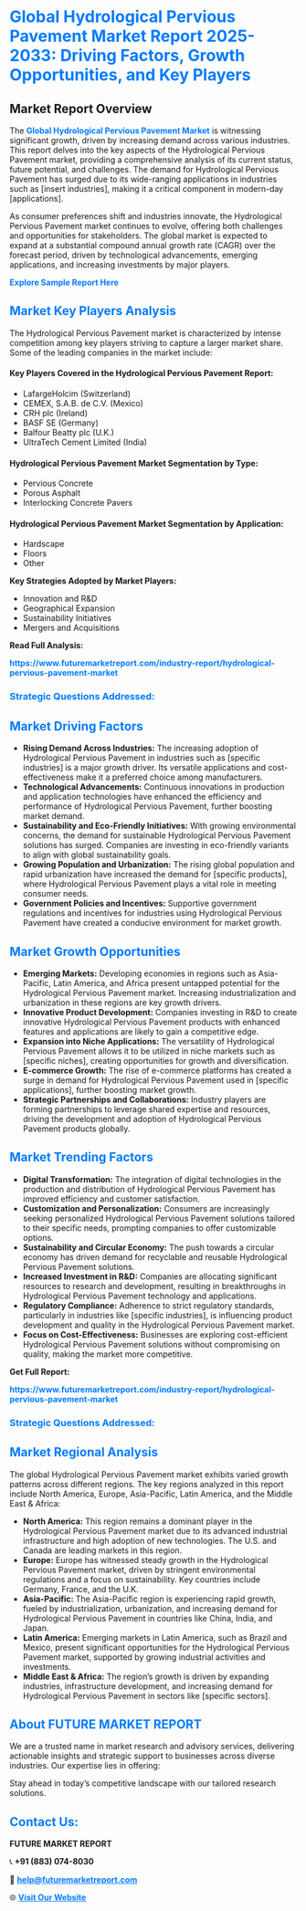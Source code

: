 <h1 style="color: #007BFF;">Global Hydrological Pervious Pavement Market Report 2025-2033: Driving Factors, Growth Opportunities, and Key Players</h1>

<section id="overview">
<h2>Market Report Overview</h2>
<p>The <a href="https://www.futuremarketreport.com/industry-report/hydrological-pervious-pavement-market" style="color: #007BFF; text-decoration: none;"><strong>Global Hydrological Pervious Pavement Market</strong></a> is witnessing significant growth, driven by increasing demand across various industries. This report delves into the key aspects of the Hydrological Pervious Pavement market, providing a comprehensive analysis of its current status, future potential, and challenges. The demand for Hydrological Pervious Pavement has surged due to its wide-ranging applications in industries such as [insert industries], making it a critical component in modern-day [applications].</p>
<p>As consumer preferences shift and industries innovate, the Hydrological Pervious Pavement market continues to evolve, offering both challenges and opportunities for stakeholders. The global market is expected to expand at a substantial compound annual growth rate (CAGR) over the forecast period, driven by technological advancements, emerging applications, and increasing investments by major players.</p>
</section>

<section id="overview">
<p><a href="https://www.futuremarketreport.com/request-sample/reportId=54487" style="color: #007BFF; text-decoration: none;"><strong>Explore Sample Report Here</strong></a></p>
</section>

<section id="key-players">
<h2 style="color: #007BFF;">Market Key Players Analysis</h2>
<p>The Hydrological Pervious Pavement market is characterized by intense competition among key players striving to capture a larger market share. Some of the leading companies in the market include:</p>
<h4>Key Players Covered in the Hydrological Pervious Pavement Report:</h4>
<ul><li>LafargeHolcim (Switzerland)</li><li>CEMEX, S.A.B. de C.V. (Mexico)</li><li>CRH plc (Ireland)</li><li>BASF SE (Germany)</li><li>Balfour Beatty plc (U.K.)</li><li>UltraTech Cement Limited (India)</li></ul>
<h4>Hydrological Pervious Pavement Market Segmentation by Type:</h4>
<ul><li>Pervious Concrete</li><li>Porous Asphalt</li><li>Interlocking Concrete Pavers</li></ul>

<h4>Hydrological Pervious Pavement Market Segmentation by Application:</h4>
<ul><li>Hardscape</li><li>Floors</li><li>Other</li></ul>
<p><strong>Key Strategies Adopted by Market Players:</strong></p>
<ul>
<li>Innovation and R&D</li>
<li>Geographical Expansion</li>
<li>Sustainability Initiatives</li>
<li>Mergers and Acquisitions</li>
</ul>
</section>

<section>
<p><strong>Read Full Analysis: </strong></p><a href="https://www.futuremarketreport.com/industry-report/hydrological-pervious-pavement-market" style="color: #007BFF; text-decoration: none;"><strong>https://www.futuremarketreport.com/industry-report/hydrological-pervious-pavement-market</strong></a>
<h3 style="color: #007BFF;">Strategic Questions Addressed:</h3>
</section>

<section id="driving-factors">
<h2 style="color: #007BFF;">Market Driving Factors</h2>
<ul>
<li><strong>Rising Demand Across Industries:</strong> The increasing adoption of Hydrological Pervious Pavement in industries such as [specific industries] is a major growth driver. Its versatile applications and cost-effectiveness make it a preferred choice among manufacturers.</li>
<li><strong>Technological Advancements:</strong> Continuous innovations in production and application technologies have enhanced the efficiency and performance of Hydrological Pervious Pavement, further boosting market demand.</li>
<li><strong>Sustainability and Eco-Friendly Initiatives:</strong> With growing environmental concerns, the demand for sustainable Hydrological Pervious Pavement solutions has surged. Companies are investing in eco-friendly variants to align with global sustainability goals.</li>
<li><strong>Growing Population and Urbanization:</strong> The rising global population and rapid urbanization have increased the demand for [specific products], where Hydrological Pervious Pavement plays a vital role in meeting consumer needs.</li>
<li><strong>Government Policies and Incentives:</strong> Supportive government regulations and incentives for industries using Hydrological Pervious Pavement have created a conducive environment for market growth.</li>
</ul>
</section>

<section id="growth-opportunities">
<h2 style="color: #007BFF;">Market Growth Opportunities</h2>
<ul>
<li><strong>Emerging Markets:</strong> Developing economies in regions such as Asia-Pacific, Latin America, and Africa present untapped potential for the Hydrological Pervious Pavement market. Increasing industrialization and urbanization in these regions are key growth drivers.</li>
<li><strong>Innovative Product Development:</strong> Companies investing in R&D to create innovative Hydrological Pervious Pavement products with enhanced features and applications are likely to gain a competitive edge.</li>
<li><strong>Expansion into Niche Applications:</strong> The versatility of Hydrological Pervious Pavement allows it to be utilized in niche markets such as [specific niches], creating opportunities for growth and diversification.</li>
<li><strong>E-commerce Growth:</strong> The rise of e-commerce platforms has created a surge in demand for Hydrological Pervious Pavement used in [specific applications], further boosting market growth.</li>
<li><strong>Strategic Partnerships and Collaborations:</strong> Industry players are forming partnerships to leverage shared expertise and resources, driving the development and adoption of Hydrological Pervious Pavement products globally.</li>
</ul>
</section>

<section id="trending-factors">
<h2 style="color: #007BFF;">Market Trending Factors</h2>
<ul>
<li><strong>Digital Transformation:</strong> The integration of digital technologies in the production and distribution of Hydrological Pervious Pavement has improved efficiency and customer satisfaction.</li>
<li><strong>Customization and Personalization:</strong> Consumers are increasingly seeking personalized Hydrological Pervious Pavement solutions tailored to their specific needs, prompting companies to offer customizable options.</li>
<li><strong>Sustainability and Circular Economy:</strong> The push towards a circular economy has driven demand for recyclable and reusable Hydrological Pervious Pavement solutions.</li>
<li><strong>Increased Investment in R&D:</strong> Companies are allocating significant resources to research and development, resulting in breakthroughs in Hydrological Pervious Pavement technology and applications.</li>
<li><strong>Regulatory Compliance:</strong> Adherence to strict regulatory standards, particularly in industries like [specific industries], is influencing product development and quality in the Hydrological Pervious Pavement market.</li>
<li><strong>Focus on Cost-Effectiveness:</strong> Businesses are exploring cost-efficient Hydrological Pervious Pavement solutions without compromising on quality, making the market more competitive.</li>
</ul>
</section>

<section>
<p><strong>Get Full Report: </strong></p><a href="https://www.futuremarketreport.com/industry-report/hydrological-pervious-pavement-market" style="color: #007BFF; text-decoration: none;"><strong>https://www.futuremarketreport.com/industry-report/hydrological-pervious-pavement-market</strong></a>
<h3 style="color: #007BFF;">Strategic Questions Addressed:</h3>
</section>


<section id="regional-analysis">
<h2 style="color: #007BFF;">Market Regional Analysis</h2>
<p>The global Hydrological Pervious Pavement market exhibits varied growth patterns across different regions. The key regions analyzed in this report include North America, Europe, Asia-Pacific, Latin America, and the Middle East & Africa:</p>
<ul>
<li><strong>North America:</strong> This region remains a dominant player in the Hydrological Pervious Pavement market due to its advanced industrial infrastructure and high adoption of new technologies. The U.S. and Canada are leading markets in this region.</li>
<li><strong>Europe:</strong> Europe has witnessed steady growth in the Hydrological Pervious Pavement market, driven by stringent environmental regulations and a focus on sustainability. Key countries include Germany, France, and the U.K.</li>
<li><strong>Asia-Pacific:</strong> The Asia-Pacific region is experiencing rapid growth, fueled by industrialization, urbanization, and increasing demand for Hydrological Pervious Pavement in countries like China, India, and Japan.</li>
<li><strong>Latin America:</strong> Emerging markets in Latin America, such as Brazil and Mexico, present significant opportunities for the Hydrological Pervious Pavement market, supported by growing industrial activities and investments.</li>
<li><strong>Middle East & Africa:</strong> The region’s growth is driven by expanding industries, infrastructure development, and increasing demand for Hydrological Pervious Pavement in sectors like [specific sectors].</li>
</ul>
</section>

<footer>
<h2 style="color: #007BFF;">About FUTURE MARKET REPORT</h2>
<p>We are a trusted name in market research and advisory services, delivering actionable insights and strategic support to businesses across diverse industries. Our expertise lies in offering:</p>

<p>Stay ahead in today’s competitive landscape with our tailored research solutions.</p>

<h2 style="color: #007BFF;">Contact Us:</h2>
<p><strong>FUTURE MARKET REPORT</strong></p>
<p>📞 <strong>+91 (883) 074-8030</strong></p>
<p>📧 <strong><a href="mailto:help@futuremarketreport.com" style="color: #007BFF;">help@futuremarketreport.com</a></strong></p>
<p>🌐 <strong><a href="https://www.futuremarketreport.com/" style="color: #007BFF;">Visit Our Website</a></strong></p>
</footer>